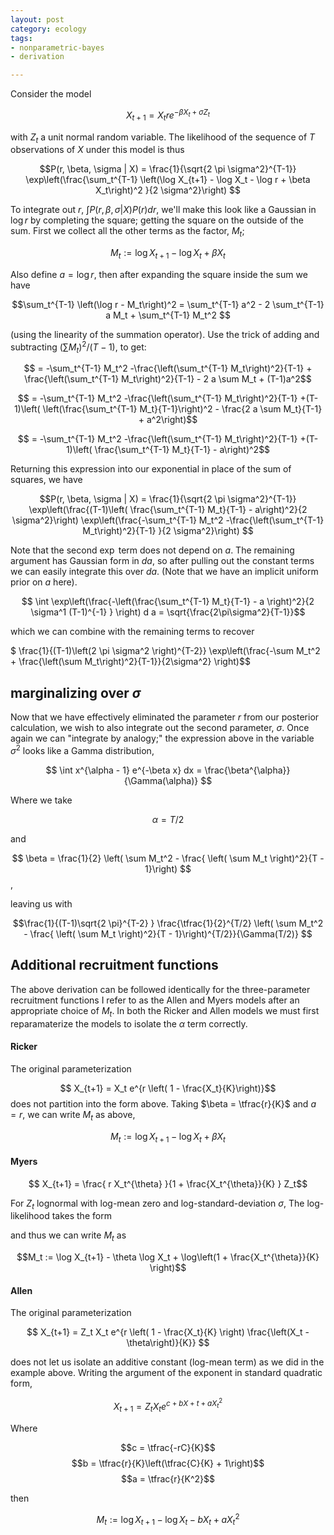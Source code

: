 ```yaml
---
layout: post
category: ecology
tags:
- nonparametric-bayes
- derivation

---
```


Consider the model

$$ X_{t+1} = X_t r e^{-\beta X_t + \sigma Z_t } $$

with $Z_t$ a unit normal random variable.  The likelihood of the sequence of $T$ observations of $X$ under this model is thus

$$P(r, \beta, \sigma | X) = \frac{1}{\sqrt{2 \pi \sigma^2}^{T-1}} \exp\left(\frac{\sum_t^{T-1} \left(\log X_{t+1} - \log X_t - \log r + \beta X_t\right)^2 }{2 \sigma^2}\right) $$

To integrate out $r$, $\int P(r, \beta, \sigma | X) P(r) dr$, we'll make this look like a Gaussian in $\log r$ by completing the square; getting the square on the outside of the sum. First we collect all the other terms as the factor, $M_t$;

$$M_t := \log X_{t+1} - \log X_t + \beta X_t$$

Also define $a = \log r$, then after expanding the square inside the sum we have

$$\sum_t^{T-1} \left(\log r - M_t\right)^2 = \sum_t^{T-1} a^2 - 2 \sum_t^{T-1} a M_t + \sum_t^{T-1} M_t^2 $$

(using the linearity of the summation operator). Use the trick of adding and subtracting $\left( \sum M_t \right)^2/(T-1)$, to get:

$$ = -\sum_t^{T-1} M_t^2 -\frac{\left(\sum_t^{T-1} M_t\right)^2}{T-1}  + \frac{\left(\sum_t^{T-1} M_t\right)^2}{T-1} - 2 a \sum M_t + (T-1)a^2$$

$$ =  -\sum_t^{T-1} M_t^2 -\frac{\left(\sum_t^{T-1} M_t\right)^2}{T-1}  +(T-1)\left( \left(\frac{\sum_t^{T-1} M_t}{T-1}\right)^2 - \frac{2 a \sum M_t}{T-1} + a^2\right)$$

$$ = -\sum_t^{T-1} M_t^2 -\frac{\left(\sum_t^{T-1} M_t\right)^2}{T-1}  +(T-1)\left( \frac{\sum_t^{T-1} M_t}{T-1} - a\right)^2$$


Returning this expression into our exponential in place of the sum of squares, we have 

$$P(r, \beta, \sigma | X) = \frac{1}{\sqrt{2 \pi \sigma^2}^{T-1}} \exp\left(\frac{(T-1)\left( \frac{\sum_t^{T-1} M_t}{T-1} - a\right)^2}{2 \sigma^2}\right) \exp\left(\frac{-\sum_t^{T-1} M_t^2 -\frac{\left(\sum_t^{T-1} M_t\right)^2}{T-1} }{2 \sigma^2}\right) $$


Note that the second $\exp$ term does not depend on $a$. The remaining argument has Gaussian form in $da$, so after pulling out the constant terms we can easily integrate this over $da$.  (Note that we have an implicit uniform prior on $a$ here).

$$ \int \exp\left(\frac{-\left(\frac{\sum_t^{T-1} M_t}{T-1} - a \right)^2}{2 \sigma^1 (T-1)^{-1} } \right) d a  = \sqrt{\frac{2\pi\sigma^2}{T-1}}$$

which we can combine with the remaining terms to recover

$ \frac{1}{(T-1)\left(2 \pi \sigma^2 \right)^{T-2}} \exp\left(\frac{-\sum M_t^2 + \frac{\left(\sum M_t\right)^2}{T-1}}{2\sigma^2} \right)$$ 


## marginalizing over $\sigma$

Now that we have effectively eliminated the parameter $r$ from our posterior calculation, we wish to also integrate out the second parameter, $\sigma$.  Once again we can "integrate by analogy;" the expression above in the variable $\sigma^2$ looks like a Gamma distribution,

$$ \int x^{\alpha - 1} e^{-\beta x} dx = \frac{\beta^{\alpha}}{\Gamma(\alpha)} $$ 

Where we take

$$ \alpha = T/2$$

and 

$$ \beta = \frac{1}{2} \left( \sum M_t^2 - \frac{ \left( \sum M_t \right)^2}{T - 1}\right) $$,

leaving us with 

$$\frac{1}{(T-1)\sqrt{2 \pi}^{T-2} } \frac{\tfrac{1}{2}^{T/2} \left( \sum M_t^2 - \frac{ \left( \sum M_t \right)^2}{T - 1}\right)^{T/2}}{\Gamma(T/2)} $$


## Additional recruitment functions

The above derivation can be followed identically for the three-parameter recruitment functions I refer to as the Allen and Myers models after an appropriate choice of $M_t$.  In both the Ricker and Allen models we must first reparamaterize the models to isolate the $\alpha$ term correctly.  

#### Ricker 

The original parameterization

$$ X_{t+1} = X_t e^{r \left( 1 - \frac{X_t}{K}\right)}$$ does not partition into the form above. Taking $\beta =  \tfrac{r}{K}$ and $a = r$, we can write $M_t$ as above,

$$M_t := \log X_{t+1} - \log X_t + \beta X_t$$


#### Myers

$$ X_{t+1} = \frac{ r X_t^{\theta} }{1 + \frac{X_t^{\theta}}{K} } Z_t$$

For $Z_t$ lognormal with log-mean zero and log-standard-deviation $\sigma$, The log-likelihood takes the form

and thus we can write $M_t$ as 

$$M_t := \log X_{t+1} - \theta \log X_t + \log\left(1 +  \frac{X_t^{\theta}}{K} \right)$$

#### Allen 

The original parameterization

$$ X_{t+1} = Z_t X_t e^{r \left( 1 - \frac{X_t}{K} \right) \frac{\left(X_t - \theta\right)}{K}} $$

does not let us isolate an additive constant (log-mean term) as we did in the example above. Writing the argument of the exponent in standard quadratic form,

$$ X_{t+1} = Z_t X_t e^{c + b X+t + a X_t^2} $$ 

Where 

$$c = \tfrac{-rC}{K}$$
$$b = \tfrac{r}{K}\left(\tfrac{C}{K} + 1\right)$$
$$a = \tfrac{r}{K^2}$$

then 

$$M_t := \log X_{t+1} - \log X_t - b X_t + a X_t^2 $$  
